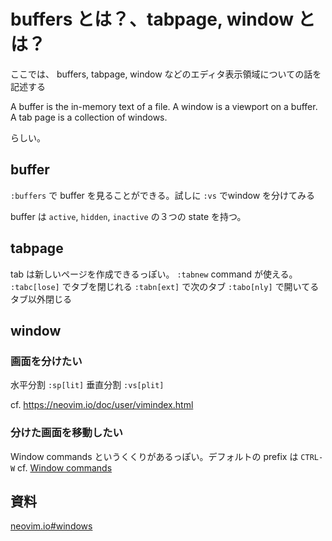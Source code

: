 # buffers とは？、tabpage, window とは？

ここでは、 buffers, tabpage, window などのエディタ表示領域についての話を記述する

A buffer is the in-memory text of a file.
A window is a viewport on a buffer.
A tab page is a collection of windows.

らしい。

## buffer
`:buffers` で buffer を見ることができる。試しに `:vs` でwindow を分けてみる

buffer は `active`, `hidden`, `inactive` の３つの state を持つ。

## tabpage
tab は新しいページを作成できるっぽい。
`:tabnew` command が使える。
`:tabc[lose]` でタブを閉じれる
`:tabn[ext]` で次のタブ
`:tabo[nly]` で開いてるタブ以外閉じる

## window

### 画面を分けたい
水平分割 `:sp[lit]`
垂直分割 `:vs[plit]`

cf. https://neovim.io/doc/user/vimindex.html

### 分けた画面を移動したい
Window commands というくくりがあるっぽい。デフォルトの prefix は `CTRL-W`
cf. [Window commands](https://neovim.io/doc/user/vimindex.html#CTRL-W)



## 資料
[neovim.io#windows](https://neovim.io/doc/user/windows.html#windows)



